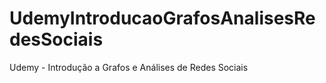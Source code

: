 # UdemyIntroducaoGrafosAnalisesRedesSociais
Udemy - Introdução a Grafos e Análises de Redes Sociais
